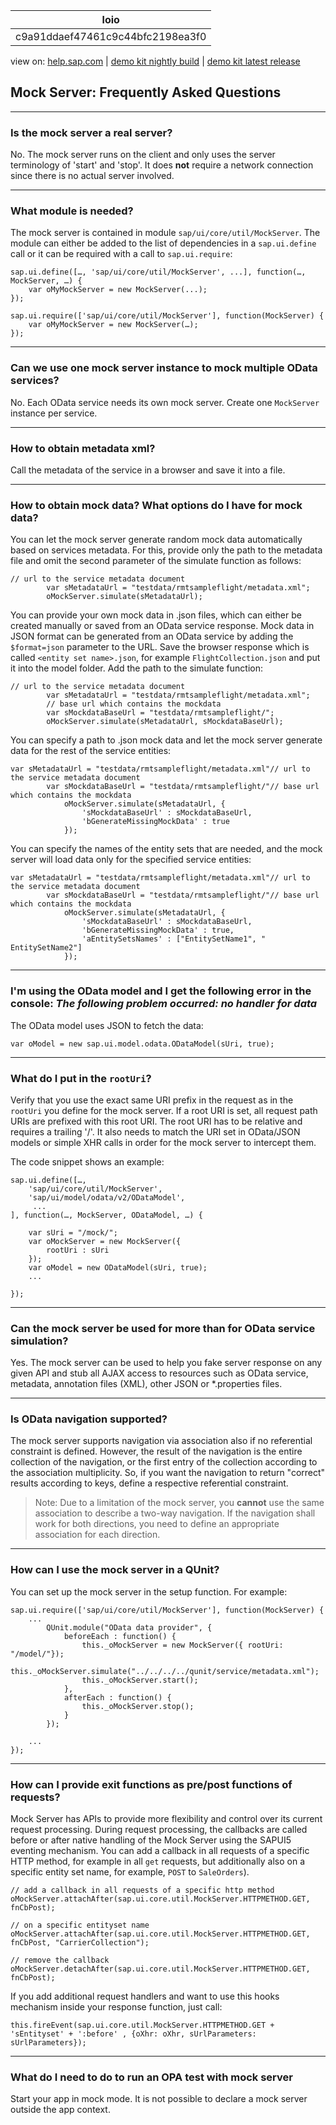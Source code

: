| loio |
| -----|
| c9a91ddaef47461c9c44bfc2198ea3f0 |

<div id="loio">

view on: [help.sap.com](https://help.sap.com/viewer/DRAFT/3237636b137e43519a20ad5513c49ccb/latest/en-US/c9a91ddaef47461c9c44bfc2198ea3f0.html) | [demo kit nightly build](https://openui5nightly.hana.ondemand.com/#/topic/c9a91ddaef47461c9c44bfc2198ea3f0) | [demo kit latest release](https://openui5.hana.ondemand.com/#/topic/c9a91ddaef47461c9c44bfc2198ea3f0)</div>
<!-- loioc9a91ddaef47461c9c44bfc2198ea3f0 -->

## Mock Server: Frequently Asked Questions

***

### Is the mock server a real server?

No. The mock server runs on the client and only uses the server terminology of 'start' and 'stop'. It does **not** require a network connection since there is no actual server involved.

***

### What module is needed?

The mock server is contained in module `sap/ui/core/util/MockServer`. The module can either be added to the list of dependencies in a `sap.ui.define` call or it can be required with a call to `sap.ui.require`:

```lang-js
sap.ui.define([…, 'sap/ui/core/util/MockServer', ...], function(…, MockServer, …) { 
    var oMyMockServer = new MockServer(...);
});

sap.ui.require(['sap/ui/core/util/MockServer'], function(MockServer) {
    var oMyMockServer = new MockServer(…);
});
```

***

### Can we use one mock server instance to mock multiple OData services?

No. Each OData service needs its own mock server. Create one `MockServer` instance per service.

***

### How to obtain metadata xml?

Call the metadata of the service in a browser and save it into a file.

***

### How to obtain mock data? What options do I have for mock data?

You can let the mock server generate random mock data automatically based on services metadata. For this, provide only the path to the metadata file and omit the second parameter of the simulate function as follows:

```lang-js
// url to the service metadata document 
        var sMetadataUrl = "testdata/rmtsampleflight/metadata.xml"; 
        oMockServer.simulate(sMetadataUrl);
```

You can provide your own mock data in .json files, which can either be created manually or saved from an OData service response. Mock data in JSON format can be generated from an OData service by adding the `$format=json` parameter to the URL. Save the browser response which is called `<entity set name>.json`, for example `FlightCollection.json` and put it into the model folder. Add the path to the simulate function:

```lang-js
// url to the service metadata document 
        var sMetadataUrl = "testdata/rmtsampleflight/metadata.xml";
        // base url which contains the mockdata
        var sMockdataBaseUrl = "testdata/rmtsampleflight/";
        oMockServer.simulate(sMetadataUrl, sMockdataBaseUrl);
```

You can specify a path to .json mock data and let the mock server generate data for the rest of the service entities:

```lang-js
var sMetadataUrl = "testdata/rmtsampleflight/metadata.xml"// url to the service metadata document
        var sMockdataBaseUrl = "testdata/rmtsampleflight/"// base url which contains the mockdata
            oMockServer.simulate(sMetadataUrl, {
                'sMockdataBaseUrl' : sMockdataBaseUrl,
                'bGenerateMissingMockData' : true
            });
```

You can specify the names of the entity sets that are needed, and the mock server will load data only for the specified service entities:

```lang-js
var sMetadataUrl = "testdata/rmtsampleflight/metadata.xml"// url to the service metadata document
        var sMockdataBaseUrl = "testdata/rmtsampleflight/"// base url which contains the mockdata
            oMockServer.simulate(sMetadataUrl, {
                'sMockdataBaseUrl' : sMockdataBaseUrl,
                'bGenerateMissingMockData' : true,
                'aEntitySetsNames' : ["EntitySetName1", " EntitySetName2"]
            });
```

***

### I'm using the OData model and I get the following error in the console: *The following problem occurred: no handler for data*

The OData model uses JSON to fetch the data:

```lang-js
var oModel = new sap.ui.model.odata.ODataModel(sUri, true);
```

***

### What do I put in the `rootUri`?

Verify that you use the exact same URI prefix in the request as in the `rootUri` you define for the mock server. If a root URI is set, all request path URIs are prefixed with this root URI. The root URI has to be relative and requires a trailing '/'. It also needs to match the URI set in OData/JSON models or simple XHR calls in order for the mock server to intercept them.

The code snippet shows an example:

```lang-js
sap.ui.define([…, 
    'sap/ui/core/util/MockServer',
    'sap/ui/model/odata/v2/ODataModel',
     ...
], function(…, MockServer, ODataModel, …) {

    var sUri = "/mock/";
    var oMockServer = new MockServer({
        rootUri : sUri
    });
    var oModel = new ODataModel(sUri, true);
    ...

});
```

***

### Can the mock server be used for more than for OData service simulation?

Yes. The mock server can be used to help you fake server response on any given API and stub all AJAX access to resources such as OData service, metadata, annotation files \(XML\), other JSON or \*.properties files.

***

### Is OData navigation supported?

The mock server supports navigation via association also if no referential constraint is defined. However, the result of the navigation is the entire collection of the navigation, or the first entry of the collection according to the association multiplicity. So, if you want the navigation to return "correct" results according to keys, define a respective referential constraint.

> Note:
> Due to a limitation of the mock server, you **cannot** use the same association to describe a two-way navigation. If the navigation shall work for both directions, you need to define an appropriate association for each direction.
> 
> 

***

### How can I use the mock server in a QUnit?

You can set up the mock server in the setup function. For example:

```lang-js
sap.ui.require(['sap/ui/core/util/MockServer'], function(MockServer) {
	...
        QUnit.module("OData data provider", {
            beforeEach : function() {
                this._oMockServer = new MockServer({ rootUri: "/model/"});
                this._oMockServer.simulate("../../../../qunit/service/metadata.xml");
                this._oMockServer.start();
            },
            afterEach : function() {
                this._oMockServer.stop();
            }
        });

	...
});
```

***

### How can I provide exit functions as pre/post functions of requests?

Mock Server has APIs to provide more flexibility and control over its current request processing. During request processing, the callbacks are called before or after native handling of the Mock Server using the SAPUI5 eventing mechanism. You can add a callback in all requests of a specific HTTP method, for example in all `get` requests, but additionally also on a specific entity set name, for example, `POST` to `SaleOrders`\).

```lang-js
// add a callback in all requests of a specific http method
oMockServer.attachAfter(sap.ui.core.util.MockServer.HTTPMETHOD.GET, fnCbPost);
```

```lang-js
// on a specific entityset name
oMockServer.attachAfter(sap.ui.core.util.MockServer.HTTPMETHOD.GET, fnCbPost, "CarrierCollection");

```

```lang-js
// remove the callback
oMockServer.detachAfter(sap.ui.core.util.MockServer.HTTPMETHOD.GET, fnCbPost);
```

If you add additional request handlers and want to use this hooks mechanism inside your response function, just call:

```lang-js
this.fireEvent(sap.ui.core.util.MockServer.HTTPMETHOD.GET + 'sEntityset' + ':before' , {oXhr: oXhr, sUrlParameters: sUrlParameters});
```

***

### What do I need to do to run an OPA test with mock server

Start your app in mock mode. It is not possible to declare a mock server outside the app context.

